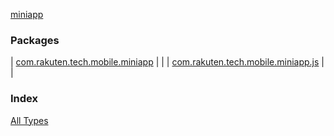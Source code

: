 [miniapp](./index.md)

### Packages

| [com.rakuten.tech.mobile.miniapp](com.rakuten.tech.mobile.miniapp/index.md) |  |
| [com.rakuten.tech.mobile.miniapp.js](com.rakuten.tech.mobile.miniapp.js/index.md) |  |

### Index

[All Types](alltypes/index.md)
